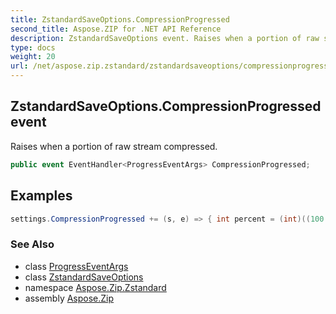 ```yaml
---
title: ZstandardSaveOptions.CompressionProgressed
second_title: Aspose.ZIP for .NET API Reference
description: ZstandardSaveOptions event. Raises when a portion of raw stream compressed
type: docs
weight: 20
url: /net/aspose.zip.zstandard/zstandardsaveoptions/compressionprogressed/
---
```

## ZstandardSaveOptions.CompressionProgressed event

Raises when a portion of raw stream compressed.

```csharp
public event EventHandler<ProgressEventArgs> CompressionProgressed;
```

## Examples

```csharp
settings.CompressionProgressed += (s, e) => { int percent = (int)((100 * e.ProceededBytes) / entrySourceStream.Length); };
```

### See Also

* class [ProgressEventArgs](../../../aspose.zip/progresseventargs/)
* class [ZstandardSaveOptions](../)
* namespace [Aspose.Zip.Zstandard](../../zstandardsaveoptions/)
* assembly [Aspose.Zip](../../../)


